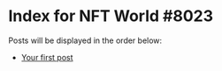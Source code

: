 # Index for NFT World #8023
Posts will be displayed in the order below:

- [Your first post](./001-first.md)

